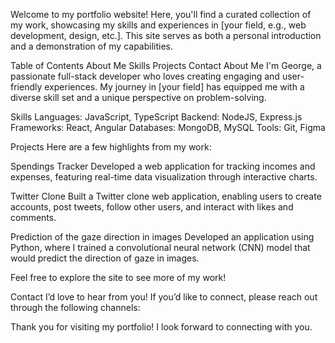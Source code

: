 Welcome to my portfolio website! Here, you'll find a curated collection of my work, showcasing my skills and experiences in [your field, e.g., web development, design, etc.]. This site serves as both a personal introduction and a demonstration of my capabilities.

Table of Contents
About Me
Skills
Projects
Contact
About Me
I'm George, a passionate full-stack developer who loves creating engaging and user-friendly experiences. My journey in [your field] has equipped me with a diverse skill set and a unique perspective on problem-solving.

Skills
Languages: JavaScript, TypeScript
Backend: NodeJS, Express.js
Frameworks: React, Angular
Databases: MongoDB, MySQL
Tools: Git, Figma

Projects
Here are a few highlights from my work:

Spendings Tracker
Developed a web application for tracking incomes and expenses, featuring real-time data visualization through interactive charts. 

Twitter Clone
Built a Twitter clone web application, enabling users to create accounts, post tweets, follow other users, and interact with likes and comments.

Prediction of the gaze direction in images
Developed an application using Python, where I trained a convolutional neural network (CNN) model that would predict the direction of gaze in images. 

Feel free to explore the site to see more of my work!

Contact
I’d love to hear from you! If you’d like to connect, please reach out through the following channels:

Thank you for visiting my portfolio! I look forward to connecting with you.
